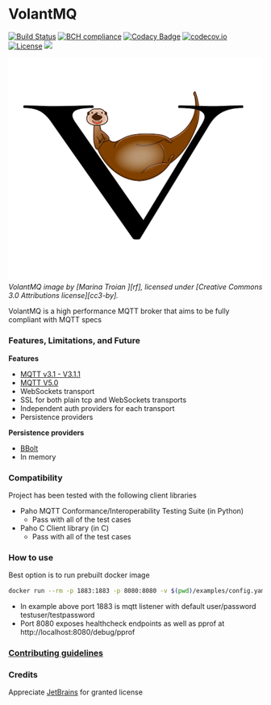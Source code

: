 VolantMQ
=======

[![Build Status](https://travis-ci.org/VolantMQ/volantmq.svg?branch=master)](https://travis-ci.org/VolantMQ/volantmq)
[![BCH compliance](https://bettercodehub.com/edge/badge/VolantMQ/volantmq?branch=master)](https://bettercodehub.com/)
[![Codacy Badge](https://api.codacy.com/project/badge/Grade/1a43f2f6e0534fd180d0a1b0b8c93614)](https://www.codacy.com/app/VolantMQ/volantmq?utm_source=github.com&amp;utm_medium=referral&amp;utm_content=VolantMQ/volantmq&amp;utm_campaign=Badge_Grade)
[![codecov.io](https://codecov.io/gh/VolantMQ/volantmq/coverage.svg?branch=master)](https://codecov.io/gh/VolantMQ/volantmq?branch=master)
[![License](https://img.shields.io/badge/License-Apache%202.0-blue.svg)](https://opensource.org/licenses/Apache-2.0)
<a href="https://jetbrains.com/go"> <img src="https://raw.githubusercontent.com/VolantMQ/volantmq/master/3rd-party/logo/jetbrains/logo-text.svg?sanitize=true" width="120"/></a>

![VolantMQ image](doc/images/logo-2.svg)
*VolantMQ image by [Marina Troian ][rf], licensed under [Creative Commons 3.0 Attributions license][cc3-by].*

VolantMQ is a high performance MQTT broker that aims to be fully compliant with MQTT specs

### Features, Limitations, and Future

**Features**
* [MQTT v3.1 - V3.1.1](http://docs.oasis-open.org/mqtt/mqtt/v3.1.1/os/mqtt-v3.1.1-os.html)
* [MQTT V5.0](http://docs.oasis-open.org/mqtt/mqtt/v5.0/mqtt-v5.0.html)
* WebSockets transport
* SSL for both plain tcp and WebSockets transports
* Independent auth providers for each transport
* Persistence providers

**Persistence providers**
* [BBolt](https://github.com/coreos/bbolt)
* In memory

### Compatibility

Project has been tested with the following client libraries
* Paho MQTT Conformance/Interoperability Testing Suite (in Python)
  * Pass with all of the test cases
* Paho C Client library (in C)
  * Pass with all of the test cases

### How to use
Best option is to run prebuilt docker image
```bash
docker run --rm -p 1883:1883 -p 8080:8080 -v $(pwd)/examples/config.yaml:/etc/volantmq/config.yaml --env VOLANTMQ_CONFIG=/etc/volantmq/config.yaml volantmq/volantmq
```

- In example above port 1883 is mqtt listener with default user/password testuser/testpassword
- Port 8080 exposes healthcheck endpoints as well as pprof at http://localhost:8080/debug/pprof

### [Contributing guidelines](https://github.com/volantmq/volantmq/blob/master/CONTRIBUTING.md)

### Credits
Appreciate [JetBrains](https://jetbrains.com) for granted license
